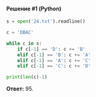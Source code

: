 #### Решение #1 (Python)
```python
s = open('24.txt').readline()

c = 'DBAC'

while c in s:
	if c[-1] == 'D': c += 'B'
	elif c[-1] == 'B': c += 'A'
	elif c[-1] == 'A': c += 'C'
	elif c[-1] == 'C': c += 'D'

print(len(c)-1)
```
**Ответ:** 95.
